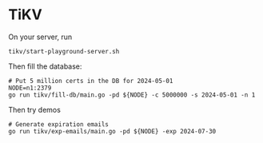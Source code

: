 
# TiKV

On your server, run
```console
tikv/start-playground-server.sh
```

Then fill the database:
```console
# Put 5 million certs in the DB for 2024-05-01
NODE=n1:2379
go run tikv/fill-db/main.go -pd ${NODE} -c 5000000 -s 2024-05-01 -n 1
```

Then try demos
```console
# Generate expiration emails
go run tikv/exp-emails/main.go -pd ${NODE} -exp 2024-07-30
```